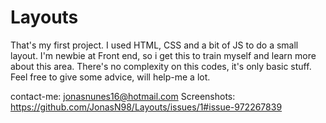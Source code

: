 # Layouts
That's my first project. I used HTML, CSS and a bit of JS to do a small layout.
I'm newbie at Front end, so i get this to train myself and learn more about this area. There's no complexity on this codes, it's only basic stuff. Feel free to give some advice, will help-me a lot.

contact-me: jonasnunes16@hotmail.com
Screenshots: https://github.com/JonasN98/Layouts/issues/1#issue-972267839
